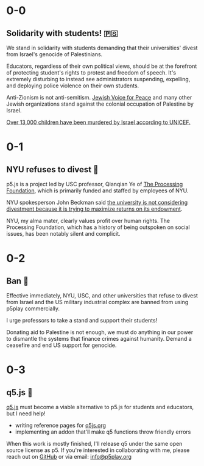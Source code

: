 # 0-0

## Solidarity with students! 🇵🇸

We stand in solidarity with students demanding that their universities' divest from Israel's genocide of Palestinians.

Educators, regardless of their own political views, should be at the forefront of protecting student's rights to protest and freedom of speech. It's extremely disturbing to instead see administrators suspending, expelling, and deploying police violence on their own students.

Anti-Zionism is not anti-semitism. [Jewish Voice for Peace](https://www.jewishvoiceforpeace.org) and many other Jewish organizations stand against the colonial occupation of Palestine by Israel.

[Over 13,000 children have been murdered by Israel according to UNICEF.](https://www.reuters.com/world/middle-east/unicef-says-over-13000-children-killed-gaza-israel-offensive-2024-03-17/)

# 0-1

## NYU refuses to divest 💸

p5.js is a project led by USC professor, Qianqian Ye of [The Processing Foundation](https://processingfoundation.org/people), which is primarily funded and staffed by employees of NYU.

NYU spokesperson John Beckman said [the university is not considering divestment because it is trying to maximize returns on its endowment](https://nyunews.com/news/2024/04/25/israel-divertment-protests-continue/).

NYU, my alma mater, clearly values profit over human rights. The Processing Foundation, which has a history of being outspoken on social issues, has been notably silent and complicit.

# 0-2

## Ban 🚫

Effective immediately, NYU, USC, and other universities that refuse to divest from Israel and the US military industrial complex are banned from using p5play commercially.

I urge professors to take a stand and support their students!

Donating aid to Palestine is not enough, we must do anything in our power to dismantle the systems that finance crimes against humanity. Demand a ceasefire and end US support for genocide.

# 0-3

## q5.js 🎨

[q5.js](https://github.com/quinton-ashley/q5.js) must become a viable alternative to p5.js for students and educators, but I need help!

- writing reference pages for [q5js.org](https://q5js.org)
- implementing an addon that'll make q5 functions throw friendly errors

When this work is mostly finished, I'll release q5 under the same open source license as p5. If you're interested in collaborating with me, please reach out on [GitHub](https://github.com/quinton-ashley/q5.js) or via email: <info@p5play.org>
